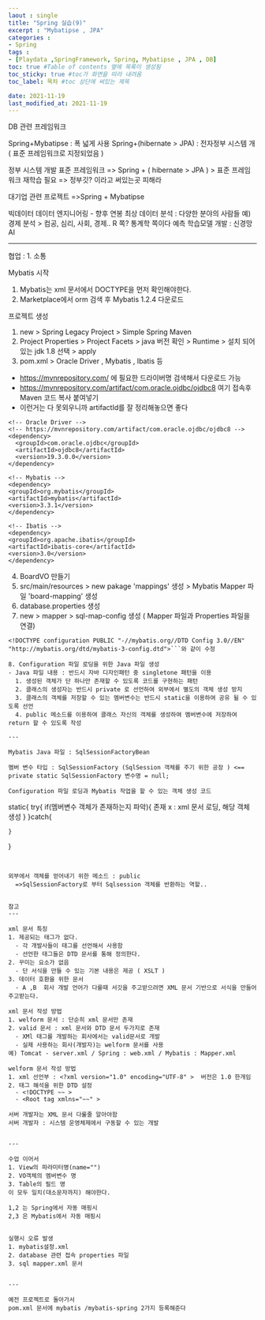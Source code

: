 ```yaml
---
laout : single
title: "Spring 실습(9)"
excerpt : "Mybatipse , JPA"
categories :
- Spring
tags :
- [Playdata ,SpringFramework, Spring, Mybatipse , JPA , DB]
toc: true #Table of contents 옆에 목록이 생성됨
toc_sticky: true #toc가 화면을 따라 내려옴
toc_label: 목차 #toc 상단에 써있는 제목

date: 2021-11-19
last_modified_at: 2021-11-19
---
```


DB 관련 프레임워크

Spring+Mybatipse : 폭 넓게 사용
Spring+(hibernate > JPA) : 전자정부 시스템 개( 표준 프레임워크로 지정되었음 )

정부 시스템 개발 표준 프레임워크
=> Spring + ( hibernate > JPA ) > 표준 프레임워크 재학습 필요
=> 정부깃? 이라고 써있는곳 피해라

대기업 관련 프로젝트
=>Spring + Mybatipse

빅데이터
데이터 엔지니어링 - 향후 연봉 최상
데이터 분석 : 다양한 분야의 사람들 예) 경제 분석 > 컴공, 심리, 사회, 경제.. R 쪽? 통계학 쪽이다 예측
학습모델 개발 : 신경망
AI

---
협업 : 1. 소통


Mybatis 시작
1. Mybatis는 xml 문서에서 DOCTYPE을 먼저 확인해야한다.
2. Marketplace에서 orm 검색 후 Mybatis 1.2.4 다운로드


프로젝트 생성
1. new > Spring Legacy Project > Simple Spring Maven
2. Project Properties > Project Facets > java 버전 확인 > Runtime > 설치 되어있는 jdk 1.8 선택 > apply
3. pom.xml > Oracle Driver , Mybatis , Ibatis 등
  - https://mvnrepository.com/ 에 필요한 드라이버명 검색해서 다운로드 가능
  - https://mvnrepository.com/artifact/com.oracle.ojdbc/ojdbc8 여기 접속후 Maven 코드 복사 붙여넣기
  - 이런거는 다 못외우니까 artifactId를 잘 정리해놓으면 좋다
  ```
  <!-- Oracle Driver -->
<!-- https://mvnrepository.com/artifact/com.oracle.ojdbc/ojdbc8 -->
<dependency>
    <groupId>com.oracle.ojdbc</groupId>
    <artifactId>ojdbc8</artifactId>
    <version>19.3.0.0</version>
</dependency>

<!-- Mybatis -->
<dependency>
  <groupId>org.mybatis</groupId>
  <artifactId>mybatis</artifactId>
  <version>3.3.1</version>
</dependency>

<!-- Ibatis -->
<dependency>
  <groupId>org.apache.ibatis</groupId>
  <artifactId>ibatis-core</artifactId>
  <version>3.0</version>
</dependency>
```
4. BoardVO 만들기
5. src/main/resources > new pakage 'mappings' 생성 > Mybatis Mapper 파일 'board-mapping' 생성
6. database.properties 생성
7. new > mapper > sql-map-config 생성 ( Mapper 파일과 Properties 파일을 연결)
  ```
<!DOCTYPE configuration PUBLIC "-//mybatis.org//DTD Config 3.0//EN" "http://mybatis.org/dtd/mybatis-3-config.dtd">```와 같이 수정

8. Configuration 파일 로딩을 위한 Java 파일 생성
  - Java 파일 내용 : 반드시 자바 디자인패턴 중 singletone 패턴을 이용
    1. 생성된 객체가 단 하나만 존재할 수 있도록 코드를 구현하는 패턴
    2. 클래스의 생성자는 반드시 private 로 선언하여 외부에서 별도의 객체 생성 방지
    3. 클래스의 객체를 저장할 수 있는 멤버변수는 반드시 static을 이용하여 공유 될 수 있도록 선언
    4. public 메소드를 이용하여 클래스 자신의 객체를 생성하여 멤버변수에 저장하여 return 할 수 있도록 작성

---

Mybatis Java 파일 : SqlSessionFactoryBean

멤버 변수 타입 : SqlSessionFactory (SqlSession 객체를 주기 위한 공장 ) <== private static SqlSessionFactory 변수명 = null;

Configuration 파일 로딩과 Mybatis 작업을 할 수 있는 객체 생성 코드
```
  static{
    try{
      if(멤버변수 객체가 존재하는지 파악){
        존재 x : xml 문서 로딩, 해당 객체 생성
      }
    }catch{

    }
  }
```


외부에서 객체를 얻어내기 위한 메소드 : public
  =>SqlSessionFactory로 부터 Sqlsession 객체를 반환하는 역할..


참고
---

xml 문서 특징
1. 제공되는 태그가 없다.
  - 각 개발사들이 태그를 선언해서 사용함
  - 선언한 태그들은 DTD 문서를 통해 정의한다.
2. 꾸미는 요소가 없음
  - 단 서식을 만들 수 있는 기본 내용은 제공 ( XSLT )
3. 데이터 호환을 위한 문서
  - A ,B  회사 개발 언어가 다를때 서깃을 주고받으려면 XML 문서 기반으로 서식을 만들어 주고받는다.

xml 문서 작성 방법
1. welform 문서 : 단순히 xml 문서만 존재
2. valid 문서 : xml 문서와 DTD 문서 두가지로 존재
  - XMl 태그를 개발하는 회사에서는 valid문서로 개발
  - 실제 사용하는 회사(개발자)는 welform 문서를 사용
예) Tomcat - server.xml / Spring : web.xml / Mybatis : Mapper.xml

welform 문서 작성 방법
1. xml 선언부 : <?xml version="1.0" encoding="UTF-8" >  버전은 1.0 한개임
2. 태그 해석을 위한 DTD 설정
  - <!DOCTYPE ~~ >
  - <Root tag xmlns="~~" >

서버 개발자는 XML 문서 다룰줄 알아야함
서버 개발자 : 시스템 운영체제에서 구동할 수 있는 개발


---

수업 이어서
1. View의 파라미터명(name="")
2. VO객체의 멤버변수 명
3. Table의 필드 명
이 모두 일치(대소문자까지) 해야한다.

1,2 는 Spring에서 자동 매핑시
2,3 은 Mybatis에서 자동 매핑시


실행시 오류 발생
1. mybatis설정.xml
2. database 관련 접속 properties 파일
3. sql mapper.xml 문서


---

예전 프로젝트로 돌아가서
pom.xml 문서에 mybatis /mybatis-spring 2가지 등록해준다
